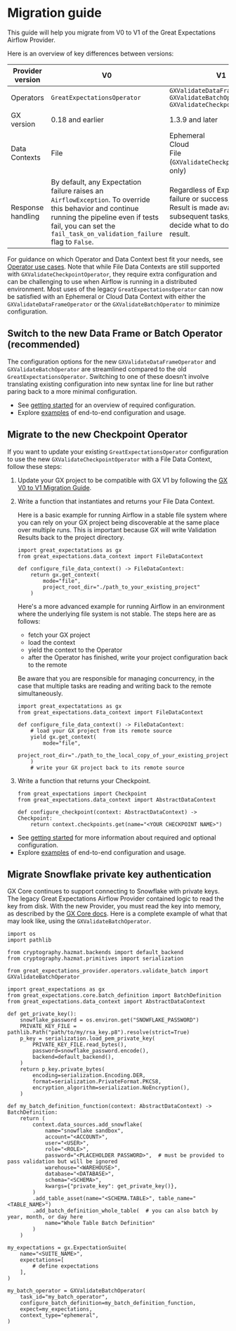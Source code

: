 # Migration guide

This guide will help you migrate from V0 to V1 of the Great Expectations Airflow Provider.

Here is an overview of key differences between versions:

| Provider version | V0 | V1 |
|---|---|---|
| Operators | `GreatExpectationsOperator` | `GXValidateDataFrameOperator`<br>`GXValidateBatchOperator`<br>`GXValidateCheckpointOperator` |
| GX version | 0.18 and earlier | 1.3.9 and later |
| Data Contexts | File | Ephemeral<br>Cloud<br>File (`GXValidateCheckpointOperator` only) |
| Response handling | By default, any Expectation failure raises an `AirflowException`. To override this behavior and continue running the pipeline even if tests fail, you can set the `fail_task_on_validation_failure` flag to `False`. | Regardless of Expectation failure or success, a Validation Result is made available to subsequent tasks, which can decide what to do with the result. |

For guidance on which Operator and Data Context best fit your needs, see [Operator use cases](https://github.com/astronomer/airflow-provider-great-expectations/blob/main/docs/getting-started.md/#operator-use-cases). Note that while File Data Contexts are still supported with `GXValidateCheckpointOperator`, they require extra configuration and can be challenging to use when Airflow is running in a distributed environment. Most uses of the legacy `GreatExpectationsOperator` can now be satisfied with an Ephemeral or Cloud Data Context with either the `GXValidateDataFrameOperator` or the `GXValidateBatchOperator` to minimize configuration.

## Switch to the new Data Frame or Batch Operator (recommended)

The configuration options for the new `GXValidateDataFrameOperator` and `GXValidateBatchOperator` are streamlined compared to the old `GreatExpectationsOperator`. Switching to one of these doesn’t involve translating existing configuration into new syntax line for line but rather paring back to a more minimal configuration.

- See [getting started](https://github.com/astronomer/airflow-provider-great-expectations/blob/main/docs/getting-started.md) for an overview of required configuration.
- Explore [examples](https://github.com/astronomer/airflow-provider-great-expectations/tree/docs/great_expectations_provider/example_dags) of end-to-end configuration and usage.

## Migrate to the new Checkpoint Operator

If you want to update your existing `GreatExpectationsOperator` configuration to use the new `GXValidateCheckpointOperator` with a File Data Context, follow these steps:

1. Update your GX project to be compatible with GX V1 by following the [GX V0 to V1 Migration Guide](https://docs.greatexpectations.io/docs/reference/learn/migration_guide).

2. Write a function that instantiates and returns your File Data Context.

   Here is a basic example for running Airflow in a stable file system where you can rely on your GX project being discoverable at the same place over multiple runs. This is important because GX will write Validation Results back to the project directory.

    ```
    import great_expectatations as gx
    from great_expectations.data_context import FileDataContext

    def configure_file_data_context() -> FileDataContext:
        return gx.get_context(
            mode="file",
            project_root_dir="./path_to_your_existing_project"
        )
    ```

    Here's a more advanced example for running Airflow in an environment where the underlying file system is not stable. The steps here are as follows:
    - fetch your GX project
    - load the context
    - yield the context to the Operator
    - after the Operator has finished, write your project configuration back to the remote

    Be aware that you are responsible for managing concurrency, in the case that multiple tasks are reading and writing back to the remote simultaneously.

    ```
    import great_expectatations as gx
    from great_expectations.data_context import FileDataContext

    def configure_file_data_context() -> FileDataContext:
        # load your GX project from its remote source
        yield gx.get_context(
            mode="file",
            project_root_dir="./path_to_the_local_copy_of_your_existing_project"
        )
        # write your GX project back to its remote source
    ```

3. Write a function that returns your Checkpoint.

    ```
    from great_expectations import Checkpoint
    from great_expectations.data_context import AbstractDataContext

    def configure_checkpoint(context: AbstractDataContext) -> Checkpoint:
        return context.checkpoints.get(name="<YOUR CHECKPOINT NAME>")
    ```

- See [getting started](https://github.com/astronomer/airflow-provider-great-expectations/blob/main/docs/getting-started.md) for more information about required and optional configuration.
- Explore [examples](https://github.com/astronomer/airflow-provider-great-expectations/tree/docs/great_expectations_provider/example_dags) of end-to-end configuration and usage.


## Migrate Snowflake private key authentication

GX Core continues to support connecting to Snowflake with private keys. The legacy Great Expectations Airflow Provider contained logic to read the key from disk. With the new Provider, you must read the key into memory, as described by the [GX Core docs](https://docs.greatexpectations.io/docs/core/connect_to_data/sql_data/?storage_type=key_pair). Here is a complete example of what that may look like, using the `GXValidateBatchOperator`.


```
import os
import pathlib

from cryptography.hazmat.backends import default_backend
from cryptography.hazmat.primitives import serialization

from great_expectations_provider.operators.validate_batch import GXValidateBatchOperator

import great_expectations as gx
from great_expectations.core.batch_definition import BatchDefinition
from great_expectations.data_context import AbstractDataContext

def get_private_key():
    snowflake_password = os.environ.get("SNOWFLAKE_PASSWORD")
    PRIVATE_KEY_FILE = pathlib.Path("path/to/my/rsa_key.p8").resolve(strict=True)
    p_key = serialization.load_pem_private_key(
        PRIVATE_KEY_FILE.read_bytes(),
        password=snowflake_password.encode(),
        backend=default_backend(),
    )
    return p_key.private_bytes(
        encoding=serialization.Encoding.DER,
        format=serialization.PrivateFormat.PKCS8,
        encryption_algorithm=serialization.NoEncryption(),
    )

def my_batch_definition_function(context: AbstractDataContext) -> BatchDefinition:
    return (
        context.data_sources.add_snowflake(
            name="snowflake sandbox",
            account="<ACCOUNT>",
            user="<USER>",
            role="<ROLE>",
            password="<PLACEHOLDER PASSWORD>",  # must be provided to pass validation but will be ignored
            warehouse="<WAREHOUSE>",
            database="<DATABASE>",
            schema="<SCHEMA>",
            kwargs={"private_key": get_private_key()},
        )
        .add_table_asset(name="<SCHEMA.TABLE>", table_name="<TABLE_NAME>")
        .add_batch_definition_whole_table(  # you can also batch by year, month, or day here
            name="Whole Table Batch Definition"
        )
    )

my_expectations = gx.ExpectationSuite(
    name="<SUITE_NAME>",
    expectations=[
        # define expectations
    ],
)

my_batch_operator = GXValidateBatchOperator(
    task_id="my_batch_operator",
    configure_batch_definition=my_batch_definition_function,
    expect=my_expectations,
    context_type="ephemeral",
)
```
